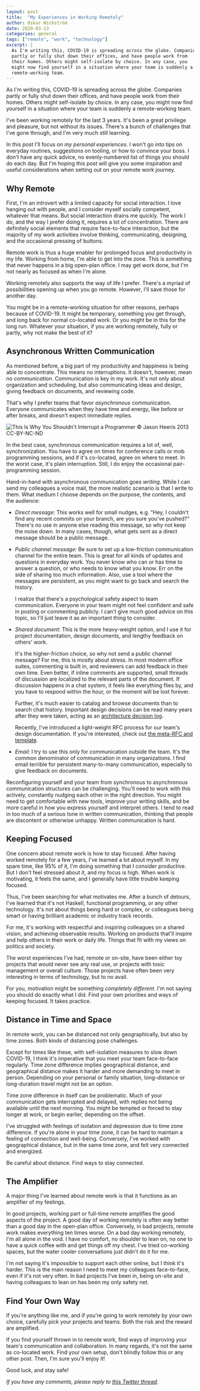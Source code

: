 ```yaml
---
layout: post
title:  "My Experiences in Working Remotely"
author: Oskar Wickström
date: 2020-03-13
categories: general
tags: ["remote", "work", "technology"]
excerpt: |
  As I'm writing this, COVID-19 is spreading across the globe. Companies
  partly or fully shut down their offices, and have people work from
  their homes. Others might self-isolate by choice. In any case, you
  might now find yourself in a situation where your team is suddenly a
  remote-working team.
---
```


As I'm writing this, COVID-19 is spreading across the globe. Companies
partly or fully shut down their offices, and have people work from
their homes. Others might self-isolate by choice. In any case, you
might now find yourself in a situation where your team is suddenly a
remote-working team.

I've been working remotely for the last 3 years. It's been a great
privilege and pleasure, but not without its issues. There's a bunch of
challenges that I've gone through, and I'm very much still learning.

In this post I'll focus on _my personal experiences_. I won't go into
tips on everyday routines, suggestions on tooling, or how to convince
your boss. I don't have any quick advice, no evenly-numbered list of
things you should do each day. But I'm hoping this post will give you
some inspiration and useful considerations when setting out on your
remote work journey.

## Why Remote

First, I'm an introvert with a limited capacity for social
interaction. I love hanging out with people, and I consider myself
socially competent, whatever that means. But social interaction drains
me quickly. The work I do, and the way I prefer doing it, requires a
lot of concentration. There are definitely social elements that
require face-to-face interaction, but the majority of my work
activities involve thinking, communicating, designing, and the
occasional pressing of buttons.

Remote work is thus a huge enabler for prolonged focus and
productivity in my life. Working from home, I'm able to get into the
zone. This is something that never happens in a big open-plan
office. I may get work done, but I'm not nearly as focused as when I'm
alone.

Working remotely also supports the way of life I prefer. There's a
myriad of possibilities opening up when you go remote. However, I'll
save those for another day.

You might be in a remote-working situation for other reasons, perhaps
because of COVID-19. It might be temporary, something you get through,
and long back for normal co-located work. Or you might be in this for
the long run. Whatever your situation, if you are working remotely,
fully or partly, why not make the best of it?

## Asynchronous Written Communication

As mentioned before, a big part of my productivity and happiness is
being able to concentrate. This means no interruptions. It doesn't,
however, mean no _communication_. Communication is key in my
work. It's not only about organization and scheduling, but also
communicating ideas and design, giving feedback on documents, and
reviewing code.

That's why I prefer teams that favor _asynchronous_
communication. Everyone communicates when they have time and energy,
like before or after breaks, and doesn't expect immediate replies.

![[This Is Why You Shouldn't Interrupt a
Programmer](https://heeris.id.au/2013/this-is-why-you-shouldnt-interrupt-a-programmer/)</br>
&copy; Jason Heeris 2013 [CC-BY-NC-ND](https://creativecommons.org/licenses/by-nc-nd/2.5/se/)
](/assets/interrupt-programmer.png)

In the best case, synchronous communication requires a lot of, well,
synchronization. You have to agree on times for conference calls or
mob programming sessions, and if it's co-located, agree on where to
meet. In the worst case, it's plain interruption. Still, I do enjoy
the occasional pair-programming session.

Hand-in-hand with asynchronous communication goes _writing_. While I
can send my colleagues a voice mail, the more realistic scenario is
that I write to them. What medium I choose depends on the purpose, the
contents, and the audience:

* *Direct message:* This works well for small nudges, e.g. "Hey, I
  couldn't find any recent commits on your branch, are you sure you've
  pushed?" There's no use in anyone else reading this message, so why
  not keep the noise down. In many cases, though, what gets sent as a
  direct message should be a public message.
* *Public channel message:* Be sure to set up a low-friction
  communication channel for the entire team. This is great for all
  kinds of updates and questions in everyday work. You never know who
  can or has time to answer a question, or who needs to know what you
  know. Err on the side of sharing too much information. Also, use a
  tool where the messages are persistent, as you might want to go back
  and search the history.
  
  I realize that there's a psychological safety aspect to team
  communication. Everyone in your team might not feel confident and
  safe in posting or commenting publicly. I can't give much good
  advice on this topic, so I'll just leave it as an important thing to
  consider.
* *Shared document:* This is the more heavy-weight option, and I use
  it for project documentation, design documents, and lengthy feedback
  on others' work.
  
  It's the higher-friction choice, so why not send a public channel
  message? For me, this is mostly about stress. In most modern office
  suites, commenting is built in, and reviewers can add feedback in
  their own time. Even better, if inline comments are supported, small
  threads of discussion are localized to the relevant parts of the
  document. If discussion happens in a chat system, it feels like
  everything flies by, and you have to respond within the hour, or the
  moment will be lost forever.
  
  Further, it's much easier to catalog and browse documents than to
  search chat history. Important design decisions can be read many
  years after they were taken, acting as an [architecture decision
  log](https://github.com/joelparkerhenderson/architecture_decision_record).
  
  Recently, I've introduced a light-weight RFC process for our team's
  design documentation. If you're interested, check out [the meta-RFC
  and template](/assets/meta.rfc.pdf).
* *Email:* I try to use this only for communication outside the
  team. It's the common denominator of communication in many
  organizations. I find email terrible for persistent many-to-many
  communication, especially to give feedback on documents.

Reconfiguring yourself and your team from synchronous to asynchronous
communication structures can be challenging. You'll need to work with
this actively, constantly nudging each other in the right
direction. You might need to get comfortable with new tools, improve
your writing skills, and be more careful in how you express yourself
and interpret others. I tend to read in too much of a serious tone in
written communication, thinking that people are discontent or
otherwise unhappy. Written communication is hard.

## Keeping Focused

One concern about remote work is how to stay focused. After having
worked remotely for a few years, I've learned a lot about myself. In
my spare time, like 95% of it, I'm doing something that I consider
productive. But I don't feel stressed about it, and my focus is
high. When work is motivating, it feels the same, and I generally have
little trouble keeping focused.

Thus, I've been searching for what motivates me. After a bunch of
detours, I've learned that it's not Haskell, functional programming,
or any other technology. It's not about things being hard or complex,
or colleagues being smart or having brilliant academic or industry
track records.

For me, it's working with respectful and inspiring colleagues on a
shared vision, and achieving observable results. Working on products
that'll inspire and help others in their work or daily life. Things
that fit with my views on politics and society.

The worst experiences I've had, remote or on-site, have been either
toy projects that would never see any real use, or projects with toxic
management or overall culture. Those projects have often been very
interesting in terms of technology, but to no avail.

For you, motivation might be something _completely different_. I'm not
saying you should do exactly what I did. Find your own priorities and
ways of keeping focused. It takes practice.

## Distance in Time and Space

In remote work, you can be distanced not only geographically, but also
by time zones. Both kinds of distancing pose challenges.

Except for times like these, with self-isolation measures to slow down
COVID-19, I think it's imperative that you meet your team face-to-face
regularly. Time zone difference implies geographical distance, and
geographical distance makes it harder and more demanding to meet in
person. Depending on your personal or family situation, long-distance
or long-duration travel might not be an option.

Time zone difference in itself can be problematic. Much of your
communication gets interrupted and delayed, with replies not being
available until the next morning. You might be tempted or forced to
stay longer at work, or begin earlier, depending on the offset.

I've struggled with feelings of isolation and depression due to time
zone difference. If you're alone in your time zone, it can be hard to
maintain a feeling of connection and well-being. Conversely, I've
worked with geographical distance, but in the same time zone, and felt
very connected and energized.

Be careful about distance. Find ways to stay connected.

## The Amplifier

A major thing I've learned about remote work is that it functions as
an amplifier of my feelings.

In good projects, working part or full-time remote amplifies the good
aspects of the project. A good day of working remotely is often way
better than a good day in the open-plan office. Conversely, in bad
projects, remote work makes everything ten times worse. On a bad day
working remotely, I'm all alone in the void. I have no comfort, no
shoulder to lean on, no one to have a quick coffee with and get things
off my chest. I've tried co-working spaces, but the water cooler
conversations just didn't do it for me.

I'm not saying it's impossible to support each other online, but I
think it's harder. This is the main reason I need to meet my
colleagues face-to-face, even if it's not very often. In bad projects
I've been in, being on-site and having colleagues to lean on has been
my only safety net.

## Find Your Own Way

If you're anything like me, and if you're going to work remotely by
your own choice, carefully pick your projects and teams. Both the risk
and the reward are amplified.

If you find yourself thrown in to remote work, find ways of improving
your team's communication and collaboration. In many regards, it's not
the same as co-located work. Find your own setup, don't blindly follow
this or any other post. Then, I'm sure you'll enjoy it!

Good luck, and stay safe!

_If you have any comments, please reply to [this Twitter
thread](https://twitter.com/owickstrom/status/1238408428256743424)._
